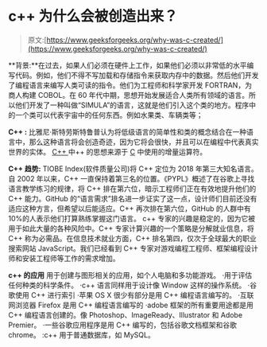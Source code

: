 # c++ 为什么会被创造出来？

> 原文:[https://www.geeksforgeeks.org/why-was-c-created/](https://www.geeksforgeeks.org/why-was-c-created/)

**背景:**在过去，如果人们必须在硬件上工作，如果他们必须以非常低的水平编写代码。例如，他们不得不写加载和存储指令来获取内存中的数据。然后他们开发了编程语言来编写人类可读的指令。他们为工程师和科学家开发 FORTRAN，为商人构建 COBOL。在 60 年代中期，思想开始发展适合人类所有领域的语言。所以他们开发了一种叫做“SIMULA”的语言，这就是他们引入这个类的地方。程序中的一个类可以代表宇宙中的任何东西。例如水果类、车辆类等；

**C++ :** 比雅尼·斯特劳斯特鲁普认为将低级语言的简单性和类的概念结合在一种语言中，那么这种语言将会创造奇迹，因为它将会很快，并且可以在编程中代表真实世界的实体。 [C++ ](https://www.geeksforgeeks.org/c-plus-plus/) 中++ 的思想来源于 [C](https://www.geeksforgeeks.org/c/) 中使用的增量运算符。

**C++ 趋势:** TIOBE Index(软件质量公司)将 C++ 定位为 2018 年第三大知名语言。自 2002 年以来，C++ 一直保持着第三名的位置。《PYPL》概述了在谷歌上寻找语言教学练习的规律，将 C++ 排在第六位，暗示工程师们正在有效地提升他们的 C++ 能力。GitHub 的“语言需求”排名进一步证实了这一点，设计师们目前还没有适应这种方言，但希望以后能适应。C++ 再次排在第六位，GitHub 的人群中有 10%的人表示他们打算熟练掌握这门语言。
c++ 专家的兴趣是稳定的，因为它被用于如此大量的各种风险中。C++ 专家计算兴趣的一个策略是分解就业信息，将 C++ 称为必需品。在信息技术就业方面，C++ 排名第四，仅次于全球最大的职业搜索网站 JavaScript。我们已经看到 C++ 专家对游戏编程工程师、框架编程设计师和安装工程师等工作的需求增加。

**c++ 的应用**
用于创建与图形相关的应用，如个人电脑和多功能游戏。
·用于评估任何种类的科学条件。
·c++ 语言同样用于设计像 Window 这样的操作系统。
·谷歌使用 C++ 进行索引
·苹果 OS X 很少有部分是用 C++ 编程语言编写的。
·互联网浏览器 Firefox 是用 C++ 编程语言编写的
·adobe 框架的所有重要用途都是用 C++ 编程语言创建的。像 Photoshop、ImageReady、Illustrator 和 Adobe Premier。
·一些谷歌应用程序是用 C++ 编写的，包括谷歌文档框架和谷歌 chrome。
:c++ 用于普通数据库，如 MySQL。